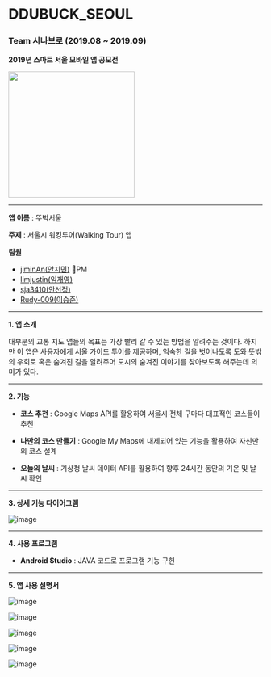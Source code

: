 # DDUBUCK_SEOUL

### Team 시나브로 (2019.08 ~ 2019.09)

**2019년 스마트 서울 모바일 앱 공모전**

<img src = "https://user-images.githubusercontent.com/55044278/94817318-dbaa1000-0437-11eb-861e-8af182ebb1a4.png" height = "250px">

----------

**앱 이름** : 뚜벅서울

**주제** : 서울시 워킹투어(Walking Tour) 앱

**팀원**

- [jiminAn(안지민)](https://github.com/jiminAn) &#128081;PM
- [limjustin(임재영)](https://github.com/limjustin)
- [sja3410(안선정)](https://github.com/sja3410)
- [Rudy-009(이승준)](https://github.com/Rudy-009)

----------

**1. 앱 소개**

대부분의 교통 지도 앱들의 목표는 가장 빨리 갈 수 있는 방법을 알려주는 것이다. 하지만 이 앱은 사용자에게 서울 가이드 투어를 제공하며, 익숙한 길을 벗어나도록 도와 뜻밖의 우회로 혹은 숨겨진 길을 알려주어 도시의 숨겨진 이야기를 찾아보도록 해주는데 의미가 있다.

----------

**2. 기능**

- **코스 추천** : Google Maps API를 활용하여 서울시 전체 구마다 대표적인 코스들이 추천

- **나만의 코스 만들기** : Google My Maps에 내제되어 있는 기능을 활용하여 자신만의 코스 설계

- **오늘의 날씨** : 기상청 날씨 데이터 API를 활용하여 향후 24시간 동안의 기온 및 날씨 확인

----------

**3. 상세 기능 다이어그램**

![image](https://user-images.githubusercontent.com/55044278/94823755-2aa77380-043f-11eb-806b-1912e7d01cb9.png)

----------

**4. 사용 프로그램**

- **Android Studio** : JAVA 코드로 프로그램 기능 구현

----------

**5. 앱 사용 설명서**

![image](https://user-images.githubusercontent.com/55044278/94824569-2465c700-0440-11eb-9b76-5dd4f968daae.png)

![image](https://user-images.githubusercontent.com/55044278/94824585-27f94e00-0440-11eb-9bad-b8630edf8457.png)

![image](https://user-images.githubusercontent.com/55044278/94824609-2def2f00-0440-11eb-96ba-ddb32310c00b.png)

![image](https://user-images.githubusercontent.com/55044278/94824621-3182b600-0440-11eb-9eb4-e28fd67747c6.png)

![image](https://user-images.githubusercontent.com/55044278/94824634-347da680-0440-11eb-993a-db9a1341a6f7.png)
